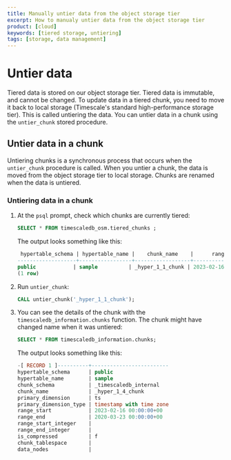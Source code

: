 ```yaml
---
title: Manually untier data from the object storage tier
excerpt: How to manualy untier data from the object storage tier
product: [cloud]
keywords: [tiered storage, untiering]
tags: [storage, data management]
---
```


# Untier data

Tiered data is stored on our object storage tier. Tiered data is immutable, and cannot
be changed. To update data in a tiered chunk, you need to move it back to local storage (Timescale's standard high-performance storage tier).
This is called untiering the data. You can untier data in a chunk using the `untier_chunk` stored procedure.

## Untier data in a chunk

Untiering chunks is a synchronous process that occurs when the `untier_chunk`
procedure is called. When you untier a chunk, the data is moved from the object storage tier
to local storage. Chunks are renamed when the data is untiered.

<Procedure>

### Untiering data in a chunk

1.  At the `psql` prompt, check which chunks are currently tiered:

    ```sql
    SELECT * FROM timescaledb_osm.tiered_chunks ;
    ```

    The output looks something like this:

    ```sql
     hypertable_schema | hypertable_name |    chunk_name    |      range_start       |       range_end
    -------------------+-----------------+------------------+------------------------+------------------------
    public            | sample          | _hyper_1_1_chunk | 2023-02-16 00:00:00+00 | 2023-02-23 00:00:00+00
    (1 row)
    ```

1.  Run `untier_chunk`:

    ```sql
    CALL untier_chunk('_hyper_1_1_chunk');
    ```

1.  You can see the details of the chunk with the
    `timescaledb_information.chunks` function. The chunk might have changed name
    when it was untiered:

    ```sql
    SELECT * FROM timescaledb_information.chunks;
    ```

    The output looks something like this:

    ```sql
    -[ RECORD 1 ]----------+-------------------------
    hypertable_schema      | public
    hypertable_name        | sample
    chunk_schema           | _timescaledb_internal
    chunk_name             | _hyper_1_4_chunk
    primary_dimension      | ts
    primary_dimension_type | timestamp with time zone
    range_start            | 2023-02-16 00:00:00+00
    range_end              | 2020-03-23 00:00:00+00
    range_start_integer    |
    range_end_integer      |
    is_compressed          | f
    chunk_tablespace       |
    data_nodes             |
    ```

</Procedure>
